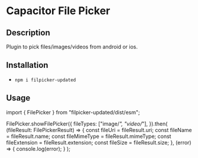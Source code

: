 # Capacitor File Picker

## Description

Plugin to pick files/images/videos from android or ios.

## Installation

- `npm i filpicker-updated`
## Usage

import { FilePicker } from "filpicker-updated/dist/esm"; 

FilePicker.showFilePicker({
  fileTypes: ["image/*", "video/*"],
}).then(
  (fileResult: FilePickerResult) => {
    const fileUri = fileResult.uri;
    const fileName = fileResult.name;
    const fileMimeType = fileResult.mimeType;
    const fileExtension = fileResult.extension;
    const fileSize = fileResult.size;
  },
  (error) => {
    console.log(error);
  }
);
```
